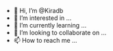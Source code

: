- 👋 Hi, I’m @Kiradb
- 👀 I’m interested in ...
- 🌱 I’m currently learning ...
- 💞️ I’m looking to collaborate on ...
- 📫 How to reach me ...

<!---
Kiradb/Kiradb is a ✨ special ✨ repository because its `README.md` (this file) appears on your GitHub profile.
You can click the Preview link to take a look at your changes.
--->
